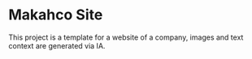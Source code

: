 # Makahco Site

This project is a template for a website of a company, images and text context are generated via IA.

